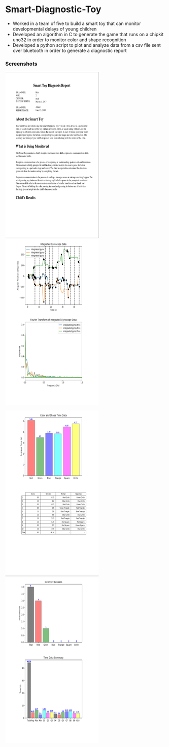 # Smart-Diagnostic-Toy
* Worked in a team of five to build a smart toy that can monitor developmental delays of young children
* Developed an algorithm in C to generate the game that runs on a chipkit uno32 in order to monitor color and shape
recognition
* Developed a python script to plot and analyze data from a csv file sent over bluetooth in order to generate a
diagnostic report
### Screenshots
<img src="https://github.com/ameerkhan97/Smart-Diagnostic-Toy/blob/master/Screenshot%20%231.png" height="521.28" width="293.76">    <img src="https://github.com/ameerkhan97/Smart-Diagnostic-Toy/blob/master/Screenshot%20%232.png" height="521.28" width="293.76">



<img src="https://github.com/ameerkhan97/Smart-Diagnostic-Toy/blob/master/Screenshot%20%233.png" height="521.28" width="293.76">    <img src="https://github.com/ameerkhan97/Smart-Diagnostic-Toy/blob/master/Screenshot%20%234.png" height="521.28" width="293.76">
